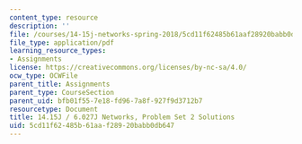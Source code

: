 ```yaml
---
content_type: resource
description: ''
file: /courses/14-15j-networks-spring-2018/5cd11f62485b61aaf28920babb0db647_MIT14_15JS18_sol2.pdf
file_type: application/pdf
learning_resource_types:
- Assignments
license: https://creativecommons.org/licenses/by-nc-sa/4.0/
ocw_type: OCWFile
parent_title: Assignments
parent_type: CourseSection
parent_uid: bfb01f55-7e18-fd96-7a8f-927f9d3712b7
resourcetype: Document
title: 14.15J / 6.027J Networks, Problem Set 2 Solutions
uid: 5cd11f62-485b-61aa-f289-20babb0db647
---
```


